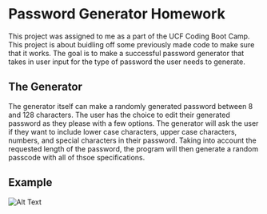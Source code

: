 # Password Generator Homework
This project was assigned to me as a part of the UCF Coding Boot Camp. This project is about buidling off some previously made code to make sure that it works. The goal is to make a successful password generator that takes in user input for the type of password the user needs to generate.

## The Generator
The generator itself can make a randomly generated password between 8 and 128 characters. The user has the choice to edit their generated password as they please with a few options. The generator will ask the user if they want to include lower case characters, upper case characters, numbers, and special characters in their password. Taking into account the requested length of the password, the program will then generate a random passcode with all of thsoe specifications. 

## Example
![Alt Text](url=https://postimg.cc/FfNdzbDq][img]https://i.postimg.cc/FfNdzbDq/PassGen1.jpg[/img][/url)
